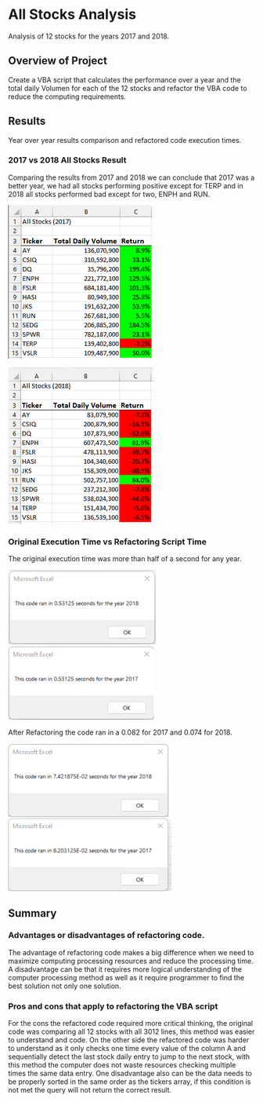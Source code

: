
# All Stocks Analysis
Analysis of 12 stocks for the years 2017 and 2018.

## Overview of Project
Create a VBA script that calculates the performance over a year and the total daily Volumen for each of the 12 stocks and refactor the VBA code to reduce the computing requirements.

## Results
Year over year results comparison and refactored code execution times.

### 2017 vs 2018 All Stocks Result
Comparing the results from 2017 and 2018 we can conclude that 2017 was a better year, we had all stocks performing positive except for TERP and in 2018 all stocks performed bad except for two, ENPH and RUN.

![2017 All Stocks Results](https://github.com/ggalguera/stocks-analysis/blob/main/VBA_Challenge_2017_Table.png)

![2018 All Stocks Results](https://github.com/ggalguera/stocks-analysis/blob/main/VBA_Challenge_2018_Table.png)

### Original Execution Time vs Refactoring Script Time
The original execution time was more than half of a second for any year.

![Script Run Time for the 2018 Analysis before Refactoring](https://github.com/ggalguera/stocks-analysis/blob/main/VBA_Challenge_2018_Before.png)
![Script Run Time for the 2017 Analysis before Refactoring](https://github.com/ggalguera/stocks-analysis/blob/main/VBA_Challenge_2017_Before.png)

After Refactoring the code ran in a 0.082 for 2017 and 0.074 for 2018.

![Script Run Time for the 2018 Analysis](https://github.com/ggalguera/stocks-analysis/blob/main/VBA_Challenge_2018.png)
![Script Run Time for the 2017 Analysis](https://github.com/ggalguera/stocks-analysis/blob/main/VBA_Challenge_2017.png)

## Summary

### Advantages or disadvantages of refactoring code.
The advantage of refactoring code makes a big difference when we need to maximize computing processing resources and reduce the processing time. A disadvantage can be that it requires more logical understanding of the computer processing method as well as it require programmer to find the best solution not only one solution.

### Pros and cons that apply to refactoring the VBA script
For the cons the refactored code required more critical thinking, the original code was comparing all 12 stocks with all 3012 lines, this method was easier to understand and code. On the other side the refactored code was harder to understand as it only checks one time every value of the column A and sequentially detect the last stock daily entry to jump to the next stock, with this method the computer does not waste resources checking multiple times the same data entry. One disadvantage also can be the data needs to be properly sorted in the same order as the tickers array, if this condition is not met the query will not return the correct result.
